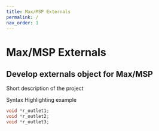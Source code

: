 ```yaml
---
title: Max/MSP Externals
permalink: /
nav_order: 1
---
```


# Max/MSP Externals

## Develop externals object for Max/MSP

Short description of the project


Syntax Highlighting example
```c
void *r_outlet1;
void *r_outlet2;
void *r_outlet3;
```



